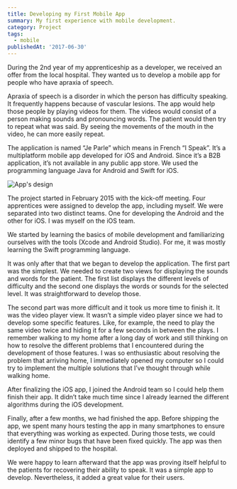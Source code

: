 ```yaml
---
title: Developing my First Mobile App
summary: My first experience with mobile development.
category: Project
tags:
  - mobile
publishedAt: '2017-06-30'
---
```


During the 2nd year of my apprenticeship as a developer, we received an offer from the local
hospital. They wanted us to develop a mobile app for people who have apraxia of speech.

Apraxia of speech is a disorder in which the person has difficulty speaking. It frequently happens
because of vascular lesions. The app would help those people by playing videos for them. The videos
would consist of a person making sounds and pronouncing words. The patient would then try to repeat
what was said. By seeing the movements of the mouth in the video, he can more easily repeat.

The application is named “Je Parle” which means in French “I Speak”. It’s a multiplatform mobile app
developed for iOS and Android. Since it’s a B2B application, it’s not available in any public app
store. We used the programming language Java for Android and Swift for iOS.

![App's design](/images/posts/je-parle-design.png)

The project started in February 2015 with the kick-off meeting. Four apprentices were assigned to
develop the app, including myself. We were separated into two distinct teams. One for developing the
Android and the other for iOS. I was myself on the iOS team.

We started by learning the basics of mobile development and familiarizing ourselves with the tools
(Xcode and Android Studio). For me, it was mostly learning the Swift programming language.

It was only after that that we began to develop the application. The first part was the simplest. We
needed to create two views for displaying the sounds and words for the patient. The first list
displays the different levels of difficulty and the second one displays the words or sounds for the
selected level. It was straightforward to develop those.

The second part was more difficult and it took us more time to finish it. It was the video player
view. It wasn’t a simple video player since we had to develop some specific features. Like, for
example, the need to play the same video twice and hiding it for a few seconds in between the plays.
I remember walking to my home after a long day of work and still thinking on how to resolve the
different problems that I encountered during the development of those features. I was so
enthusiastic about resolving the problem that arriving home, I immediately opened my computer so I
could try to implement the multiple solutions that I’ve thought through while walking home.

After finalizing the iOS app, I joined the Android team so I could help them finish their app. It
didn’t take much time since I already learned the different algorithms during the iOS development.

Finally, after a few months, we had finished the app. Before shipping the app, we spent many hours
testing the app in many smartphones to ensure that everything was working as expected. During those
tests, we could identify a few minor bugs that have been fixed quickly. The app was then deployed
and shipped to the hospital.

We were happy to learn afterward that the app was proving itself helpful to the patients for
recovering their ability to speak. It was a simple app to develop. Nevertheless, it added a great
value for their users.
